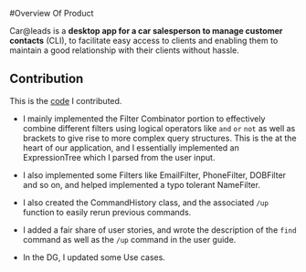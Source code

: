 #Overview Of Product

Car@leads is a **desktop app for a car salesperson to manage customer contacts** (CLI), to facilitate easy access to 
clients and enabling them to maintain a good relationship with their clients without hassle.

## Contribution 

This is the [code](https://nus-cs2103-ay2021s2.github.io/tp-dashboard/?search=rajobasu&sort=groupTitle&sortWithin=title&timeframe=commit&mergegroup=&groupSelect=groupByRepos&breakdown=true&checkedFileTypes=docs~functional-code~test-code~other&since=2021-02-19&tabOpen=true&tabType=authorship&tabAuthor=rajobasu&tabRepo=AY2021S2-CS2103T-W12-2%2Ftp%5Bmaster%5D&authorshipIsMergeGroup=false&authorshipFileTypes=docs~functional-code~test-code&authorshipIsBinaryFileTypeChecked=false) I contributed.

- I mainly implemented the Filter Combinator portion to effectively combine different filters using logical operators 
like `and` `or` `not` as well as brackets to give rise to more complex query structures. This is the at the heart of 
  our application, and I essentially implemented an ExpressionTree which I parsed from the user input.  
  
- I also implemented some Filters like EmailFilter, PhoneFilter, DOBFilter and so on, and helped implemented a typo 
  tolerant NameFilter. 
  
- I also created the CommandHistory class, and the associated `/up` function to easily rerun previous commands.

- I added a fair share of user stories, and wrote the description of the `find` command as well as the `/up` command 
  in the user guide. 
  
- In the DG, I updated some Use cases.